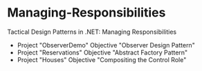 # Managing-Responsibilities
Tactical Design Patterns in .NET: Managing Responsibilities

- Project "ObserverDemo" Objective "Observer Design Pattern"
- Project "Reservations" Objective "Abstract Factory Pattern"
- Project "Houses" Objective "Compositing the Control Role"
